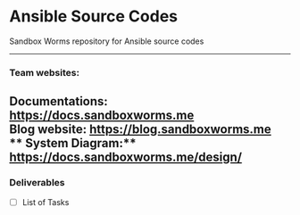 # Ansible Source Codes #
Sandbox Worms repository for Ansible source codes

----------


### Team websites: ###
**Documentations:** https://docs.sandboxworms.me  
**Blog website:** https://blog.sandboxworms.me  
** System Diagram:** https://docs.sandboxworms.me/design/
----------

### Deliverables ###



- [ ] List of Tasks
